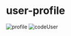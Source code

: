 # user-profile
![profile](https://user-images.githubusercontent.com/72755554/136773495-b9c24541-d144-4ccf-8c4c-962191e71cfe.jpg)
![codeUser](https://user-images.githubusercontent.com/72755554/136773488-c6eef043-b7f5-48f7-9f75-6ea08cafc16c.jpg)
